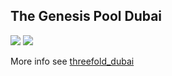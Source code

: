 ## The Genesis Pool Dubai

<!-- [photos genesis pool](structure/images_threefold_genisispool_dubai.html ':include :type=iframe width=100% height=550px frameBorder="0" scrolling="no" align="center"') -->


![](threefold__genesispool_1.jpg  )
![](threefold__genesispool_2.jpg  )
        

More info see [threefold_dubai](threefold__threefold_dubai.md)